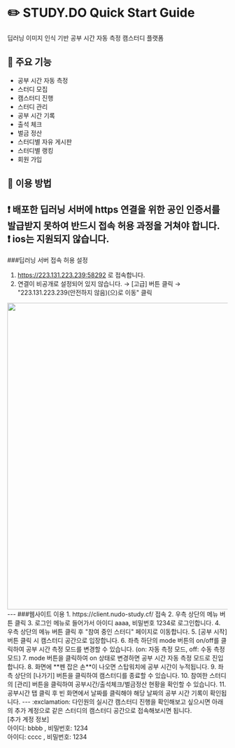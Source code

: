 # :pencil2: STUDY.DO Quick Start Guide
딥러닝 이미지 인식 기반 공부 시간 자동 측정 캠스터디 플랫폼

:pushpin: 주요 기능
---
- 공부 시간 자동 측정 
- 스터디 모집
- 캠스터디 진행
- 스터디 관리
 - 공부 시간 기록
 - 출석 체크
 - 벌금 정산
- 스터디별 자유 게시판
- 스터디별 랭킹 
- 회원 가입

:pushpin: 이용 방법
---
:exclamation: 배포한 딥러닝 서버에 https 연결을 위한 공인 인증서를 발급받지 못하여 반드시 접속 허용 과정을 거쳐야 합니다. <br>
:exclamation: ios는 지원되지 않습니다.<br>
---
###딥러닝 서버 접속 허용 설정
1. https://223.131.223.239:58292 로 접속합니다. 
2. 연결이 비공개로 설정되어 있지 않습니다. → [고급] 버튼 클릭 → "223.131.223.239(안전하지 않음)(으)로 이동" 클릭<br>
<img src="https://user-images.githubusercontent.com/76865900/172972450-5c1a204a-199d-45d7-95b8-3110b15ac0ac.png" width="700">
---
###웹사이트 이용
1. https://client.nudo-study.cf/ 접속
2. 우측 상단의 메뉴 버튼 클릭
3. 로그인 메뉴로 들어가서 아이디 aaaa, 비밀번호 1234로 로그인합니다.
4. 우측 상단의 메뉴 버튼 클릭 후 "참여 중인 스터디" 페이지로 이동합니다. 
5. [공부 시작] 버튼 클릭 시 캠스터디 공간으로 입장합니다.
6. 좌측 하단의 mode 버튼의 on/off를 클릭하여 공부 시간 측정 모드를 변경할 수 있습니다. (on: 자동 측정 모드, off: 수동 측정 모드)
7. mode 버튼을 클릭하여 on 상태로 변경하면 공부 시간 자동 측정 모드로 진입합니다. 
8. 화면에 **펜 잡은 손**이 나오면 스탑워치에 공부 시간이 누적됩니다.  
9. 좌측 상단의 [나가기] 버튼을 클릭하여 캠스터디를 종료할 수 있습니다. 
10. 참여한 스터디의 [관리] 버튼을 클릭하여 공부시간/출석체크/벌금정산 현황을 확인할 수 있습니다. 
11. 공부시간 탭 클릭 후 빈 화면에서 날짜를 클릭해야 해당 날짜의 공부 시간 기록이 확인됩니다. 
---
:exclamation: 다인원의 실시간 캠스터디 진행을 확인해보고 싶으시면 아래의 추가 계정으로 같은 스터디의 캠스터디 공간으로 접속해보시면 됩니다. <br>
[추가 계정 정보] <br>
아이디: bbbb , 비밀번호: 1234<br>
아이디: cccc , 비밀번호: 1234<br>

